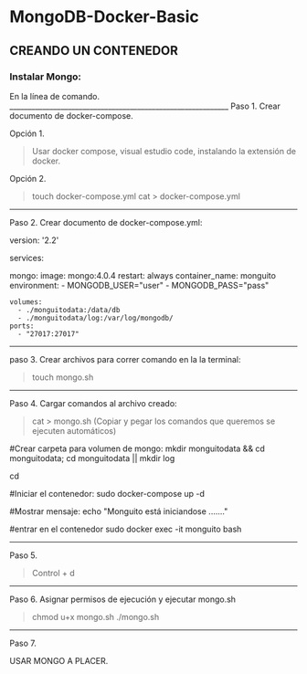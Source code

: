 # MongoDB-Docker-Basic

<h2>CREANDO UN CONTENEDOR</h2>

<h3>Instalar Mongo:</h3> 
En la línea de comando.
____________________________________________________________
Paso 1. Crear documento de docker-compose.

Opción 1.

> Usar docker compose, visual estudio code, instalando la extensión de docker.

Opción 2.

> touch docker-compose.yml
> cat > docker-compose.yml
_____________________________________________
Paso 2. Crear documento de docker-compose.yml:

version: '2.2'

services:

  mongo:
    image: mongo:4.0.4
    restart: always
    container_name: monguito
    environment:
      - MONGODB_USER="user"
      - MONGODB_PASS="pass"	
      
    volumes:
      - ./monguitodata:/data/db
      - ./monguitodata/log:/var/log/mongodb/
    ports:
      - "27017:27017"
    
____________________________________________________________
paso 3. Crear archivos para correr comando en la la terminal:

> touch mongo.sh
__________________________________________
Paso 4. Cargar comandos al archivo creado:

> cat > mongo.sh   	(Copiar y pegar los comandos que queremos se ejecuten automáticos)

#Crear carpeta para volumen de mongo:
mkdir monguitodata && cd monguitodata; cd monguitodata || mkdir log

cd

#Iniciar el contenedor:
sudo docker-compose up -d

#Mostrar mensaje:
echo "Monguito está iniciandose ......."

#entrar en el contenedor
sudo docker exec -it monguito bash

_______
Paso 5.

> Control + d
_________________________________________________________
Paso 6. Asignar permisos de ejecución y ejecutar mongo.sh
> chmod u+x mongo.sh
> ./mongo.sh 
_______
Paso 7. 

USAR MONGO A PLACER.

